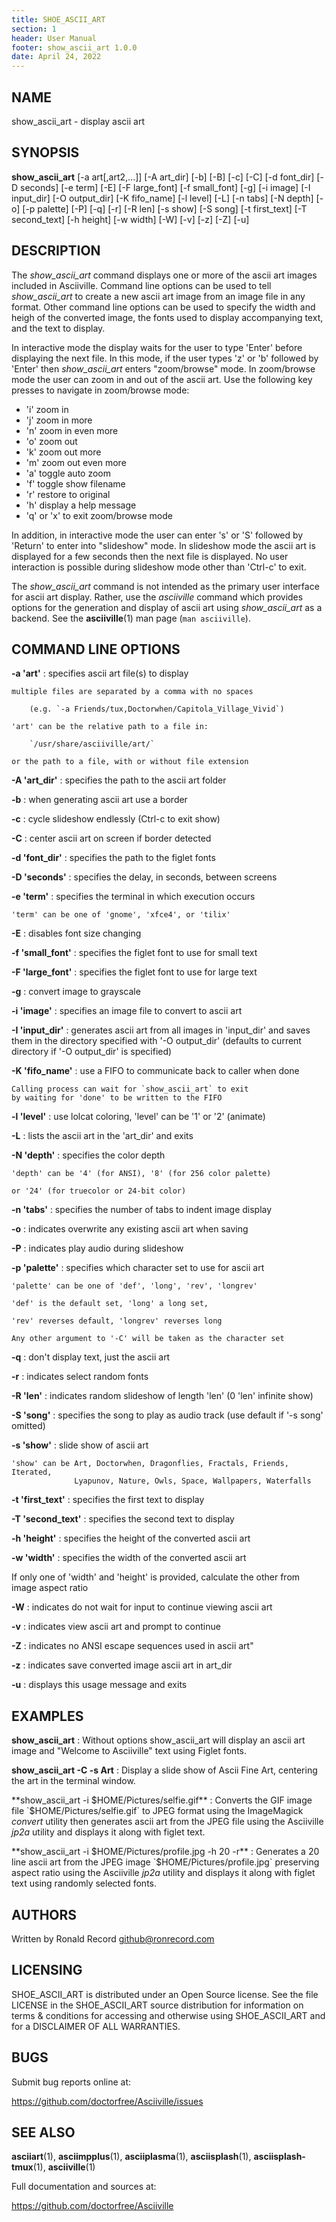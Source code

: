 ```yaml
---
title: SHOE_ASCII_ART
section: 1
header: User Manual
footer: show_ascii_art 1.0.0
date: April 24, 2022
---
```

## NAME
show_ascii_art - display ascii art

## SYNOPSIS
**show_ascii_art** [-a art[,art2,...]] [-A art_dir] [-b] [-B] [-c] [-C] [-d font_dir] [-D seconds] [-e term] [-E] [-F large_font] [-f small_font] [-g] [-i image] [-I input_dir] [-O output_dir] [-K fifo_name] [-l level] [-L] [-n tabs] [-N depth] [-o] [-p palette] [-P] [-q] [-r] [-R len] [-s show] [-S song] [-t first_text] [-T second_text] [-h height] [-w width] [-W] [-v] [-z] [-Z] [-u]

## DESCRIPTION
The *show_ascii_art* command displays one or more of the ascii art images included
in Asciiville. Command line options can be used to tell *show_ascii_art* to create
a new ascii art image from an image file in any format. Other command line
options can be used to specify the width and heigh of the converted image,
the fonts used to display accompanying text, and the text to display.

In interactive mode the display waits for the user to type 'Enter' before
displaying the next file. In this mode, if the user types 'z' or 'b' followed
by 'Enter' then *show_ascii_art* enters "zoom/browse" mode. In zoom/browse mode
the user can zoom in and out of the ascii art. Use the following key presses to
navigate in zoom/browse mode:

- 'i' zoom in
- 'j' zoom in more
- 'n' zoom in even more
- 'o' zoom out
- 'k' zoom out more
- 'm' zoom out even more
- 'a' toggle auto zoom
- 'f' toggle show filename
- 'r' restore to original
- 'h' display a help message
- 'q' or 'x' to exit zoom/browse mode

In addition, in interactive mode the user can enter 's' or 'S' followed
by 'Return' to enter into "slideshow" mode. In slideshow mode the ascii art
is displayed for a few seconds then the next file is displayed. No user
interaction is possible during slideshow mode other than 'Ctrl-c' to exit.

The *show_ascii_art* command is not intended as the primary user interface for
ascii art display. Rather, use the *asciiville* command which provides options
for the generation and display of ascii art using *show_ascii_art* as a backend.
See the **asciiville**(1) man page (`man asciiville`).

## COMMAND LINE OPTIONS

**-a 'art'**
: specifies ascii art file(s) to display

    multiple files are separated by a comma with no spaces

        (e.g. `-a Friends/tux,Doctorwhen/Capitola_Village_Vivid`)

    'art' can be the relative path to a file in:

        `/usr/share/asciiville/art/`

    or the path to a file, with or without file extension

**-A 'art_dir'**
: specifies the path to the ascii art folder

**-b**
: when generating ascii art use a border

**-c**
: cycle slideshow endlessly (Ctrl-c to exit show)

**-C**
: center ascii art on screen if border detected

**-d 'font_dir'**
: specifies the path to the figlet fonts

**-D 'seconds'**
: specifies the delay, in seconds, between screens

**-e 'term'**
: specifies the terminal in which execution occurs

    'term' can be one of 'gnome', 'xfce4', or 'tilix'

**-E**
: disables font size changing

**-f 'small_font'**
: specifies the figlet font to use for small text

**-F 'large_font'**
: specifies the figlet font to use for large text

**-g**
: convert image to grayscale

**-i 'image'**
: specifies an image file to convert to ascii art

**-I 'input_dir'**
: generates ascii art from all images in 'input_dir' and saves them in the directory specified with '-O output_dir' (defaults to current directory if '-O output_dir' is specified)

**-K 'fifo_name'**
: use a FIFO to communicate back to caller when done

    Calling process can wait for `show_ascii_art` to exit
    by waiting for 'done' to be written to the FIFO

**-l 'level'**
: use lolcat coloring, 'level' can be '1' or '2' (animate)

**-L**
: lists the ascii art in the 'art_dir' and exits

**-N 'depth'**
: specifies the color depth

    'depth' can be '4' (for ANSI), '8' (for 256 color palette)

    or '24' (for truecolor or 24-bit color)

**-n 'tabs'**
: specifies the number of tabs to indent image display

**-o**
: indicates overwrite any existing ascii art when saving

**-P**
: indicates play audio during slideshow

**-p 'palette'**
: specifies which character set to use for ascii art

    'palette' can be one of 'def', 'long', 'rev', 'longrev'

    'def' is the default set, 'long' a long set,

    'rev' reverses default, 'longrev' reverses long

    Any other argument to '-C' will be taken as the character set

**-q**
: don't display text, just the ascii art

**-r**
: indicates select random fonts

**-R 'len'**
: indicates random slideshow of length 'len' (0 'len' infinite show)

**-S 'song'**
: specifies the song to play as audio track (use default if '-s song' omitted)

**-s 'show'**
: slide show of ascii art

    'show' can be Art, Doctorwhen, Dragonflies, Fractals, Friends, Iterated,
                  Lyapunov, Nature, Owls, Space, Wallpapers, Waterfalls

**-t 'first_text'**
: specifies the first text to display

**-T 'second_text'**
: specifies the second text to display

**-h 'height'**
: specifies the height of the converted ascii art

**-w 'width'**
: specifies the width of the converted ascii art

If only one of 'width' and 'height' is provided, calculate the other from image aspect ratio

**-W**
: indicates do not wait for input to continue viewing ascii art

**-v**
: indicates view ascii art and prompt to continue

**-Z**
: indicates no ANSI escape sequences used in ascii art"

**-z**
: indicates save converted image ascii art in art_dir

**-u**
: displays this usage message and exits

## EXAMPLES
**show_ascii_art**
: Without options show_ascii_art will display an ascii art image and "Welcome to Asciiville" text using Figlet fonts.

**show_ascii_art -C -s Art**
: Display a slide show of Ascii Fine Art, centering the art in the terminal window.

**show_ascii_art -i $HOME/Pictures/selfie.gif**
: Converts the GIF image file `$HOME/Pictures/selfie.gif` to JPEG format using the ImageMagick *convert* utility then generates ascii art from the JPEG file using the Asciiville *jp2a* utility and displays it along with figlet text.

**show_ascii_art -i $HOME/Pictures/profile.jpg -h 20 -r**
: Generates a 20 line ascii art from the JPEG image `$HOME/Pictures/profile.jpg` preserving aspect ratio using the Asciiville *jp2a* utility and displays it along with figlet text using randomly selected fonts.

## AUTHORS
Written by Ronald Record github@ronrecord.com

## LICENSING
SHOE_ASCII_ART is distributed under an Open Source license.
See the file LICENSE in the SHOE_ASCII_ART source distribution
for information on terms &amp; conditions for accessing and
otherwise using SHOE_ASCII_ART and for a DISCLAIMER OF ALL WARRANTIES.

## BUGS
Submit bug reports online at:

https://github.com/doctorfree/Asciiville/issues

## SEE ALSO
**asciiart**(1), **asciimpplus**(1), **asciiplasma**(1), **asciisplash**(1), **asciisplash-tmux**(1), **asciiville**(1)

Full documentation and sources at:

https://github.com/doctorfree/Asciiville

